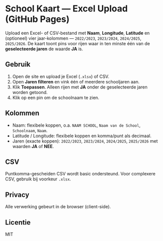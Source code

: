 # School Kaart — Excel Upload (GitHub Pages)

Upload een Excel- of CSV-bestand met **Naam**, **Longitude**, **Latitude** en (optioneel) vier jaar-kolommen — `2022/2023`, `2023/2024`, `2024/2025`, `2025/2026`.
De kaart toont pins voor rijen waar in ten minste één van de **geselecteerde jaren** de waarde **JA** is.

## Gebruik
1. Open de site en upload je Excel (`.xlsx`) of CSV.
2. Open **Jaren filteren** en vink één of meerdere schooljaren aan.
3. Klik **Toepassen**. Alleen rijen met **JA** onder de geselecteerde jaren worden getoond.
4. Klik op een pin om de schoolnaam te zien.

## Kolommen
- Naam: flexibele koppen, o.a. `NAAM SCHOOL`, `Naam van de School`, `Schoolnaam`, `Naam`.
- Latitude / Longitude: flexibele koppen en komma/punt als decimaal.
- Jaren (exacte koppen): `2022/2023`, `2023/2024`, `2024/2025`, `2025/2026` met waarden **JA** of **NEE**.

## CSV
Puntkomma-gescheiden CSV wordt basic ondersteund. Voor complexere CSV, gebruik bij voorkeur `.xlsx`.

## Privacy
Alle verwerking gebeurt in de browser (client-side).

## Licentie
MIT
